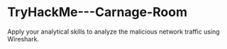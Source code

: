# TryHackMe---Carnage-Room
Apply your analytical skills to analyze the malicious network traffic using Wireshark.
